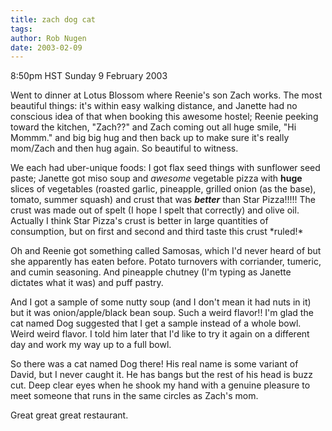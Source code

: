 ```yaml
---
title: zach dog cat
tags: 
author: Rob Nugen
date: 2003-02-09
---
```


<p class=date>8:50pm HST Sunday 9 February 2003</p>

<p>Went to dinner at Lotus Blossom where Reenie's son Zach works.  The
most beautiful things:  it's within easy walking distance, and Janette
had no conscious idea of that when booking this awesome hostel; Reenie
peeking toward the kitchen, "Zach??" and Zach coming out all huge
smile, "Hi Mommm." and big big hug and then back up to make sure it's
really mom/Zach and then hug again.  So beautiful to witness.</p>

<p>We each had uber-unique foods: I got flax seed things with
sunflower seed paste; Janette got miso soup and <em>awesome</em>
vegetable pizza with <b>huge</b> slices of vegetables (roasted garlic,
pineapple, grilled onion (as the base), tomato, summer squash) and
crust that was <em><b>better</b></em> than Star Pizza!!!!!  The crust
was made out of spelt (I hope I spelt that correctly) and olive oil.
Actually I think Star Pizza's crust is better in large quantities of
consumption, but on first and second and third taste this crust
*ruled!*</p>

<p>Oh and Reenie got something called Samosas, which I'd never heard
of but she apparently has eaten before.  Potato turnovers with
corriander, tumeric, and cumin seasoning.  And pineapple chutney (I'm
typing as Janette dictates what it was) and puff pastry.</p>

<p>And I got a sample of some nutty soup (and I don't mean it had nuts
in it) but it was onion/apple/black bean soup.  Such a weird flavor!!
I'm glad the cat named Dog suggested that I get a sample instead of a
whole bowl.  Weird weird flavor.  I told him later that I'd like to
try it again on a different day and work my way up to a full bowl.</p>

<p>So there was a cat named Dog there!  His real name is some variant
of David, but I never caught it.  He has bangs but the rest of his
head is buzz cut.  Deep clear eyes when he shook my hand with a
genuine pleasure to meet someone that runs in the same circles as
Zach's mom.</p>

<p>Great great great restaurant.</p>
